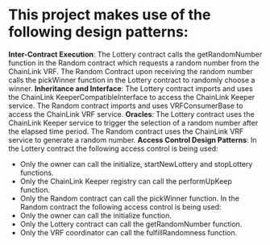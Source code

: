 # This project makes use of the following design patterns:
**Inter-Contract Execution**: The Lottery contract calls the getRandomNumber function in the Random contract which requests a random number from the ChainLink VRF. The Random Contract upon receiving the random number calls the pickWinner function in the Lottery contract to randomly choose a winner.
**Inheritance and Interface**: The Lottery contract imports and uses the ChainLink KeeperCompatibleInterface to access the ChainLink Keeper service. The Random contract imports and uses VRFConsumerBase to access the ChainLink VRF service. 
**Oracles**: The Lottery contract uses the ChainLink Keeper service to trigger the selection of a random number after the elapsed time period. The Random contract uses the ChainLink VRF service to generate a random number.
**Access Control Design Patterns**: In the Lottery contract the following access control is being used:
 - Only the owner can call the initialize, startNewLottery and stopLottery functions.
 - Only the ChainLink Keeper registry can call the performUpKeep function.
 - Only the Random contract can call the pickWinner function. 
 In the Random contract the following access control is being used:
 - Only the owner can call the initialize function.
 - Only the Lottery contract can call the getRandomNumber function.
 - Only the VRF coordinator can call the fulfillRandomness function. 